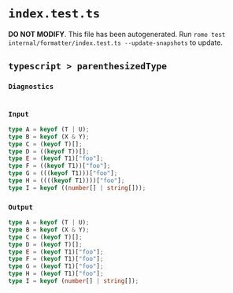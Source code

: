 # `index.test.ts`

**DO NOT MODIFY**. This file has been autogenerated. Run `rome test internal/formatter/index.test.ts --update-snapshots` to update.

## `typescript > parenthesizedType`

### `Diagnostics`

```

```

### `Input`

```ts
type A = keyof (T | U);
type B = keyof (X & Y);
type C = (keyof T)[];
type D = ((keyof T))[];
type E = (keyof T1)["foo"];
type F = ((keyof T1))["foo"];
type G = (((keyof T1)))["foo"];
type H = ((((keyof T1))))["foo"];
type I = keyof ((number[] | string[]));

```

### `Output`

```ts
type A = keyof (T | U);
type B = keyof (X & Y);
type C = (keyof T)[];
type D = (keyof T)[];
type E = (keyof T1)["foo"];
type F = (keyof T1)["foo"];
type G = (keyof T1)["foo"];
type H = (keyof T1)["foo"];
type I = keyof (number[] | string[]);

```
